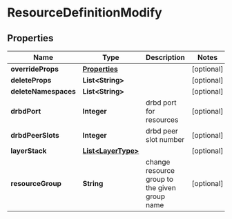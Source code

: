 # ResourceDefinitionModify

## Properties
Name | Type | Description | Notes
------------ | ------------- | ------------- | -------------
**overrideProps** | [**Properties**](Properties.md) |  |  [optional]
**deleteProps** | **List&lt;String&gt;** |  |  [optional]
**deleteNamespaces** | **List&lt;String&gt;** |  |  [optional]
**drbdPort** | **Integer** | drbd port for resources |  [optional]
**drbdPeerSlots** | **Integer** | drbd peer slot number |  [optional]
**layerStack** | [**List&lt;LayerType&gt;**](LayerType.md) |  |  [optional]
**resourceGroup** | **String** | change resource group to the given group name |  [optional]
